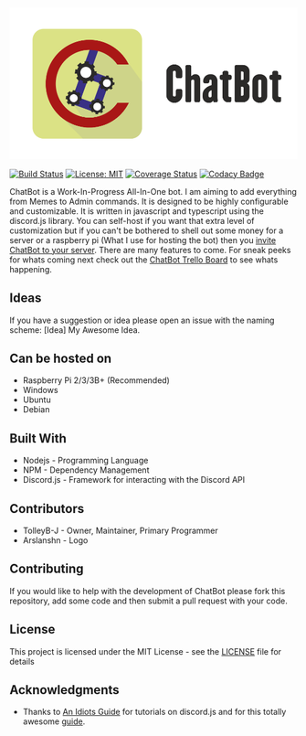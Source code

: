 ![ChatBot](Assets/Artwork/ChatBotReadme.png)

[![Build Status](https://travis-ci.org/TolleyB-J/ChatBot.svg?branch=master)](https://travis-ci.org/TolleyB-J/ChatBot)  [![License: MIT](https://img.shields.io/badge/License-MIT-yellow.svg)](https://opensource.org/licenses/MIT) [![Coverage Status](https://coveralls.io/repos/github/TolleyB-J/ChatBot/badge.svg?branch=beta)](https://coveralls.io/github/TolleyB-J/ChatBot?branch=beta) [![Codacy Badge](https://api.codacy.com/project/badge/Grade/69226337d08d4d43b4684f84d9c80301)](https://www.codacy.com/app/TolleyB-J/ChatBot?utm_source=github.com&amp;utm_medium=referral&amp;utm_content=TolleyB-J/ChatBot&amp;utm_campaign=Badge_Grade)


ChatBot is a Work-In-Progress All-In-One bot. I am aiming to add everything from Memes to Admin commands. It is designed to be highly configurable and customizable. It is written in javascript and typescript using the discord.js library. You can self-host if you want that extra level of customization but if you can't be bothered to shell out some money for a server or a raspberry pi (What I use for hosting the bot) then you [invite ChatBot to your server](https://discordapp.com/api/oauth2/authorize?client_id=449600396768313354&permissions=8&scope=bot). There are many features to come. For sneak peeks for whats coming next check out the [ChatBot Trello Board](https://trello.com/b/xvsSdqai/chatbot) to see whats happening.

## Ideas

If you have a suggestion or idea please open an issue with the naming scheme: [Idea] My Awesome Idea.

## Can be hosted on

- Raspberry Pi 2/3/3B+ (Recommended)
- Windows
- Ubuntu
- Debian

## Built With

- Nodejs - Programming Language
- NPM - Dependency Management
- Discord.js - Framework for interacting with the Discord API

## Contributors

- TolleyB-J - Owner, Maintainer, Primary Programmer
- Arslanshn - Logo

## Contributing

If you would like to help with the development of ChatBot please fork this repository, add some code and then submit a pull request with your code.

## License

This project is licensed under the MIT License - see the [LICENSE](LICENSE) file for details

## Acknowledgments

- Thanks to [An Idiots Guide](https://www.youtube.com/channel/UCLun-hgcYUgNvCCj4sIa-jA) for tutorials on discord.js and for this totally awesome [guide](https://anidiots.guide/).
